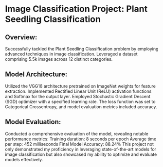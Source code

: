 # Image Classification Project: Plant Seedling Classification
## Overview:
Successfully tackled the Plant Seedling Classification problem by employing advanced techniques in image classification. Leveraged a dataset comprising 5.5k images across 12 distinct categories.

## Model Architecture:
Utilized the VGG16 architecture pretrained on ImageNet weights for feature extraction. Implemented Rectified Linear Unit (ReLU) activation functions and Softmax for the output layer. Employed Stochastic Gradient Descent (SGD) optimizer with a specified learning rate. The loss function was set to Categorical Crossentropy, and model evaluation metrics included accuracy.

## Model Evaluation:
Conducted a comprehensive evaluation of the model, revealing notable performance metrics:
Training duration: 8 seconds per epoch
Average time per step: 452 milliseconds
Final Model Accuracy: 88.24%
This project not only demonstrated my proficiency in leveraging state-of-the-art models for image classification but also showcased my ability to optimize and evaluate models effectively.
